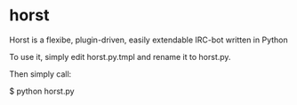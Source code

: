 horst
=====

Horst is a flexibe, plugin-driven, easily extendable IRC-bot written in Python

To use it, simply edit horst.py.tmpl and rename it to horst.py.

Then simply call:
 
$ python horst.py
